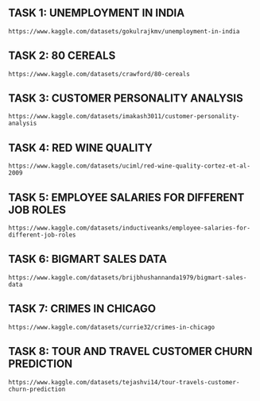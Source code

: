 ## TASK 1: UNEMPLOYMENT IN INDIA
  ```
  https://www.kaggle.com/datasets/gokulrajkmv/unemployment-in-india
  ```
## TASK 2: 80 CEREALS
  ```
  https://www.kaggle.com/datasets/crawford/80-cereals
  ```
## TASK 3: CUSTOMER PERSONALITY ANALYSIS
  ```
  https://www.kaggle.com/datasets/imakash3011/customer-personality-analysis
  ```
## TASK 4: RED WINE QUALITY
  ```
  https://www.kaggle.com/datasets/uciml/red-wine-quality-cortez-et-al-2009
  ```
## TASK 5: EMPLOYEE SALARIES FOR DIFFERENT JOB ROLES
  ```
  https://www.kaggle.com/datasets/inductiveanks/employee-salaries-for-different-job-roles
  ```
## TASK 6: BIGMART SALES DATA
  ```
  https://www.kaggle.com/datasets/brijbhushannanda1979/bigmart-sales-data
  ```
## TASK 7: CRIMES IN CHICAGO
  ```
  https://www.kaggle.com/datasets/currie32/crimes-in-chicago
  ```
## TASK 8: TOUR AND TRAVEL CUSTOMER CHURN PREDICTION
  ```
  https://www.kaggle.com/datasets/tejashvi14/tour-travels-customer-churn-prediction
  ```
